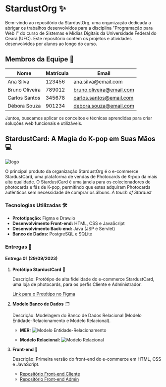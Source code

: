 # StardustOrg :sparkles:

Bem-vindo ao repositório da StardustOrg, uma organização dedicada a abrigar os trabalhos desenvolvidos para a disciplina "Programação para Web I" do curso de Sistemas e Mídias Digitais da Universidade Federal do Ceará (UFC). Este repositório contém os projetos e atividades desenvolvidos por alunos ao longo do curso.

## Membros da Equipe :busts_in_silhouette:

| Nome             | Matrícula | Email                  |
|------------------|-----------|------------------------|
| Ana Silva        | 123456    | ana.silva@email.com     |
| Bruno Oliveira   | 789012    | bruno.oliveira@email.com|
| Carlos Santos    | 345678    | carlos.santos@email.com |
| Débora Souza     | 901234    | debora.souza@email.com  |

Juntos, buscamos aplicar os conceitos e técnicas aprendidas para criar soluções web funcionais e utilizáveis.

## StardustCard: A Magia do K-pop em Suas Mãos :computer:

![logo]()

O principal produto da organização StardustOrg é o e-commerce StardustCard, uma plataforma de vendas de Photocards de K-pop da mais alta qualidade. O StardustCard é uma janela para os colecionadores de photocards e fãs de K-pop, permitindo que estes adquiram Photocards autênticos sem necessidade de comprar os álbuns.
*A touch of Stardust*

### Tecnologias Utilizadas 🛠️

- **Prototipação:** Figma e Draw.io
- **Desenvolvimento Front-end:** HTML, CSS e JavaScript
- **Desenvolvimento Back-end:** Java (JSP e Servlet)
- **Banco de Dados:** PostgreSQL e SQLite

### Entregas 📅

#### Entrega 01 (29/09/2023)

1. **Protótipo StardustCard** :memo:
   
   Descrição: Protótipo de alta fidelidade do e-commerce StardustCard, uma loja de photocards, para os perfis Cliente e Administrador.
   
   [Link para o Protótipo no Figma](https://www.figma.com/file/PJWhswW6SMbAIEF9cnT8bz/Stardust-%7C-Prot%C3%B3tipo?type=design&node-id=0%3A1&mode=design&t=noJvPYJ8AvP8BBOh-1)

2. **Modelo Banco de Dados** :card_index_dividers:
   
   Descrição: Modelagem do Banco de Dados Relacional (Modelo Entidade-Relacionamento e Modelo Relacional).

   - **MER:**
     ![Modelo Entidade-Relacionamento](das)

   - **Modelo Relacional:**
     ![Modelo Relacional]()

3. **Front-end** :art:
   
   Descrição: Primeira versão do front-end do e-commerce em HTML, CSS e JavaScript.

   - [Repositório Front-end Cliente]()
   - [Repositório Front-end Admin]()
